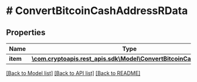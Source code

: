 # # ConvertBitcoinCashAddressRData

## Properties

Name | Type | Description | Notes
------------ | ------------- | ------------- | -------------
**item** | [**\com.cryptoapis.rest_apis.sdk\Model\ConvertBitcoinCashAddressRI**](ConvertBitcoinCashAddressRI.md) |  |

[[Back to Model list]](../../README.md#models) [[Back to API list]](../../README.md#endpoints) [[Back to README]](../../README.md)
